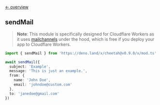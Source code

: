 [← overview](https://github.com/azurystudio/cheetah/blob/dev/guide/index.md)

## sendMail

> **Note**: This module is specifically designed for Cloudflare Workers as it uses [mailchannels](https://blog.cloudflare.com/sending-email-from-workers-with-mailchannels) under the hood, which is free if you deploy your app to Cloudflare Workers.

```ts
import { sendMail } from 'https://deno.land/x/cheetah@v0.9.0/x/mod.ts'

await sendMail({
  subject: 'Example',
  message: 'This is just an example.',
  from: {
    name: 'John Doe',
    email: 'johndoe@custom.com'
  },
  to: 'janedoe@gmail.com'
})
```
